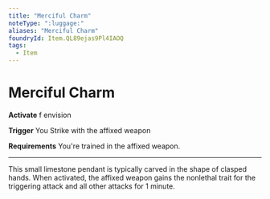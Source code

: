 ```yaml
---
title: "Merciful Charm"
noteType: ":luggage:"
aliases: "Merciful Charm"
foundryId: Item.QL89ejas9Pl4IAOQ
tags:
  - Item
---
```


# Merciful Charm

**Activate** f envision

**Trigger** You Strike with the affixed weapon

**Requirements** You're trained in the affixed weapon.

* * *

This small limestone pendant is typically carved in the shape of clasped hands. When activated, the affixed weapon gains the nonlethal trait for the triggering attack and all other attacks for 1 minute.
